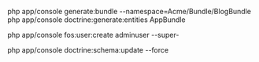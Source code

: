 php app/console generate:bundle --namespace=Acme/Bundle/BlogBundle
php app/console doctrine:generate:entities AppBundle

php app/console fos:user:create adminuser --super-

 php app/console doctrine:schema:update --force
